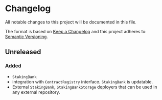 # Changelog
All notable changes to this project will be documented in this file.

The format is based on [Keep a Changelog](http://keepachangelog.com/en/1.0.0/)
and this project adheres to [Semantic Versioning](http://semver.org/spec/v2.0.0.html).

## Unreleased
### Added
- `StakingBank`
- integration with `ContractRegistry` interface. `StakingBank` is updatable.
- External `StakingBank`, `StakingBankStorage` deployers 
  that can be used in any external repository.
